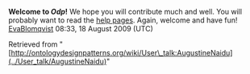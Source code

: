 __Welcome to _Odp_!__ We hope you will contribute much and well. 
You will probably want to read the [help pages](http://ontologydesignpatterns.org/wiki/Help:Contents "Help:Contents"). Again, welcome and have fun! [EvaBlomqvist](../User/EvaBlomqvist "User:EvaBlomqvist") 08:33, 18 August 2009 (UTC)





Retrieved from "[http://ontologydesignpatterns.org/wiki/User\_talk:AugustineNaidu](../User_talk/AugustineNaidu)"